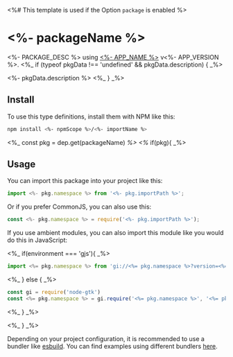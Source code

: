 <%# This template is used if the Option `package` is enabled %>
# <%- packageName %>

<%- PACKAGE_DESC %> using [<%- APP_NAME %>](<%- APP_SOURCE %>) v<%- APP_VERSION %>.
<%_ if (typeof pkgData !== 'undefined' && pkgData.description) { _%>

<%- pkgData.description %>
<%_ } _%>

## Install

To use this type definitions, install them with NPM like this:
```bash
npm install <%- npmScope %>/<%- importName %>
```

<%_ const pkg = dep.get(packageName) _%>
<%_ if(pkg){ _%>
## Usage

You can import this package into your project like this:
```ts
import <%- pkg.namespace %> from '<%- pkg.importPath %>';
```

Or if you prefer CommonJS, you can also use this:
```ts
const <%- pkg.namespace %> = require('<%- pkg.importPath %>');
```

If you use ambient modules, you can also import this module like you would do this in JavaScript:

<%_ if(environment === 'gjs'){ _%>
```ts
import <%= pkg.namespace %> from 'gi://<%= pkg.namespace %>?version=<%= pkg.version %>';
```
<%_ } else { _%>
```ts
const gi = require('node-gtk')
const <%= pkg.namespace %> = gi.require('<%= pkg.namespace %>', '<%= pkg.version %>')
```
<%_ } _%>

<%_ } _%>

Depending on your project configuration, it is recommended to use a bundler like [esbuild](https://esbuild.github.io/). You can find examples using different bundlers [here](https://github.com/gjsify/ts-for-gir/tree/main/examples).